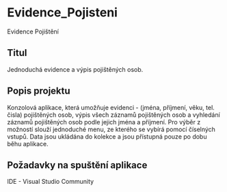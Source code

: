 # Evidence_Pojisteni
Evidence Pojištění

## Titul
Jednoduchá evidence a výpis pojištěných osob.

## Popis projektu
Konzolová aplikace, která umožňuje evidenci - (jména, příjmení, věku, tel. čisla) pojištěných osob, výpis všech záznamů pojištěných osob 
a vyhledání záznamů pojištěných osob podle jejich jména a příjmení. 
Pro výběr z možností slouží jednoduché menu, ze kterého se vybírá pomocí číselných vstupů.
Data jsou ukládána do kolekce <list> a jsou přístupná pouze po dobu běhu aplikace. 


## Požadavky na spuštění aplikace
IDE - Visual Studio Community
